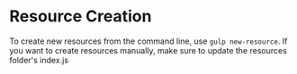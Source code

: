 # Resource Creation

To create new resources from the command line, use `gulp new-resource`.
If you want to create resources manually, make sure to update 
the resources folder's index.js